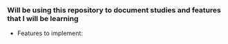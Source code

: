 ### Will be using this repository to document studies and features that I will be learning

- Features to implement:

